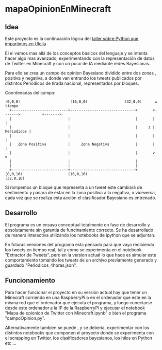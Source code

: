 # mapaOpinionEnMinecraft

## Idea

Este proyecto es la continuación lógica del [taller sobre Python que impartimos en Uleila](http://www.guadatech.com/taller-de-minecraft-con-python-en/)

El el vamos mas allá de los conceptos básicos del lenguaje y se intenta hacer algo mas avanzado, 
experimentando con la representación de datos de Twitter en Minecraft y con un poco de IA mediante redes Bayesianas.

Para ello se crea un campo de opinion Bayesiano dividido entre dos zonas , positiva y negativa, 
a donde van entrando los tweets publicados por distintos Periodicos de tirada nacional, representados por bloques. 

 Coordenadas del campo:

 ```
(0,0,0)                       (16,0,0)                 (32,0,0)      x	                tiempo
   +--------------------------+------------------------------+       +------->       	+-------> 
   |                          |                              |       |			|
   |                          |                              |     z |	     Periodicos	|
   |                          |                              |       |			|	
   |   Zona Positiva          |     Zona Negativa            |       |			|
   |                          |                              |       v			v
   |                          |                              |
   |                          |                              |
   +--------------------------+------------------------------+
(0,0,16)                     (16,0,16)                         (32,0,16)  
```

Si rompemos un bloque que representa a un tweet este cambiará de sentimiento y pasara de estar en la zona positiva a la negativa,
o viceversa, cada vez que se realiza esta acción el clasificador Bayesiano es entrenado.

## Desarrollo

El programa es un ensayo conceptual totalmente en fase de desarrollo y absolutamente sin garantia de funcinamiento correcto.
Se ha desarrollado de manera interactiva utilizando los notebooks de ipython que se adjuntan.

En futuras versiones del programa esta pensado para que vaya recibiendo los tweets en tiempo real, tal y como se experimenta en 
el notebook "Extractor de Tweets", pero en la version actual lo que hace es simular este comportamiento tomando los tweets de 
un archivo previamente generado y guardado "Periodicos_4horas.json".

## Funcionamiento

Para hacer funcionar el proyecto en su versión actual hay que tener un Minecraft corriendo en una RaspberryPi o en el ordenador
que este en la misma red que el ordenador que ejecuta el programa, y luego conectarse desde este ordenador a la IP de la RaspberryPi
y ejecutar  el notebook "Mapa de opionion de Twitter con Minecraft.ipynb" o bien el programa "campoOpinion.py".

Alternativamente tambien se puede , y se debería, experimentar con los distintos notebooks que componen el proyecto donde se 
experimenta con el scrapping en Twitter, los clasificadores bayesianos, los hilos en Python etc ...
